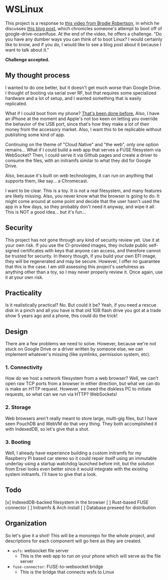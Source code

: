 # WSLinux

This project is a response to [this video from Brodie Robertson](https://www.youtube.com/watch?v=jhscJRB_fu4),
in which he discusses [this blog post](https://ersei.net/en/blog/fuse-root), which chronicles someone's attempt to boot
off of google-drive-ocamlfuse. At the end of the video, he offers a challenge. "Do you have any dumber ways you can
think of to boot Linux? I would certainly like to know, and if you do, I would like to see a blog post about it because
I want to talk about it."

**Challenge accepted.**


## My thought process

I wanted to do one better, but it doesn't get much worse than Google Drive. I thought of booting via serial over RF,
but that requires some specialized hardware and a lot of setup, and I wanted something that is easily replicated.

What if I could boot from my phone? [That's been done before.](https://play.google.com/store/apps/details?id=com.softwarebakery.drivedroid&hl=en_US)
Also, I have an iPhone at the moment and Apple's not too keen on letting you override the behavior of the USB port,
since that's how they make a lot of their money from the accessory market. Also, I want this to be replicable without
publishing some kind of app.

Continuing on the theme of "Cloud Native" and "the web", only one option remains... What if I could build a web app
that serves a FUSE filesystem via WebSocket? Then, I could serve it via Github pages and create a driver to consume the
files, with an initramfs similar to what they did for Google Drive.

Also, because it's built on web technologies, it can run on anything that supports them, like say... a Chromecast.

I want to be clear. This is a toy. It is not a real filesystem, and many features are likely missing. Also, you never
know what the browser is going to do. It might come around at some point and decide that the user hasn't used the app
in a few days, so they probably don't need it anyway, and wipe it all. This is NOT a good idea... but it's fun...


## Security

This project has not gone through any kind of security review yet. Use it at your own risk. If you use the CI-provided
images, they include public self-signed certificates with keys that anyone can access, and therefore cannot be trusted
for security. In theory though, if you build your own EFI image, they will be regenerated and may be secure. However,
I offer no guarantee that this is the case. I am still assessing this project's usefulness as anything other than a
toy, so I may never properly review it. Once again, use it at your own risk.


## Practicality

Is it realistically practical? No. But could it be? Yeah, if you need a rescue disk in a pinch and all you have is that
old 1GB flash drive you got at a trade show 5 years ago and a phone, this could do the trick!


## Design

There are a few problems we need to solve. However, because we're not stuck on Google Drive or a driver written by
someone else, we can implement whatever's missing (like symlinks, permission system, etc).

### 1. Connectivity

How do we host a network filesystem from a web browser? Well, we can't open raw TCP ports from a browser in either
direction, but what we can do is make an HTTP request. However, we need the diskless PC to initiate requests, so what
can we run via HTTP? WebSockets!

### 2. Storage

Web browsers aren't really meant to store large, multi-gig files, but I have seen PouchDB and WebVM do that very thing.
They both accomplished it with IndexedDB, so let's give that a shot.

### 3. Booting

Well, I already have experience building a custom initramfs for my Raspberry Pi based car stereo so it could repair
itself using an immutable underlay using a startup watchdog launched before init, but the solution from Ersei looks
even better since it would integrate with the existing system initramfs. I'll have to give that a look.


## Todo

[x] IndexedDB-backed filesystem in the browser
[ ] Rust-based FUSE connector
[ ] Initramfs & Arch install
[ ] Database preseed for distribution


## Organization

So let's give it a shot! This will be a monorepo for the whole project, and descriptions for each component will go
here as they are created.

* `wsfs`: websocket file server
	* This is the web app to run on your phone which will serve as the file server
* `fuse-connector`: FUSE-to-websocket bridge
	* This is the bridge that connects wsfs to Linux
